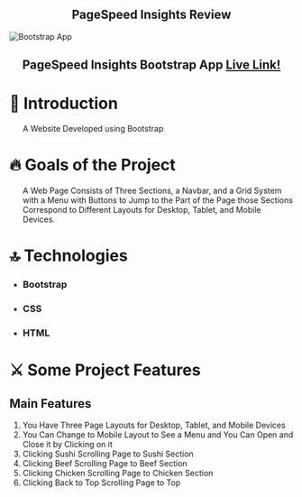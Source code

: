 <h2 align='center'>PageSpeed Insights Review</h2>
<img alt='Bootstrap App' src='https://github.com/Mostafa-Ali-A/Bootstrap-App/assets/72570901/96ad3576-095e-449f-9e34-796c3a332275'></img>
<h2>
  <p align='center'>PageSpeed Insights Bootstrap App
<a href='https://pagespeed.web.dev/analysis/https-mostafa-ali-a-github-io-Bootstrap-App/xyma0o34zb?form_factor=mobile'>Live Link!</a>
    </p>
</h2>
<h1>
📝 Introduction
  </h1>
  <ul>
  <p>A Website Developed using Bootstrap</p>
    </ul>
  <h1>
🔥 Goals of the Project
  </h1>
  <ul>
  <p>
   A Web Page Consists of Three Sections, a Navbar, and a Grid System with a Menu with Buttons to Jump to the Part of the Page those Sections Correspond to Different Layouts for Desktop, Tablet, and Mobile Devices.
</p>
    </ul>
  <h1>
🔝 Technologies
  </h1>
  <ul>
   <li>
  <h3>Bootstrap</h3>
   </li>
   <li>
  <h3>CSS</h3>
   </li>
   <li>
  <h3>HTML</h3>
   </li>
  </ul>
<h1>
 ⚔️ Some Project Features
</h1>
<h2>Main Features</h2>
<ol>
 <li>You Have Three Page Layouts for Desktop, Tablet, and Mobile Devices</li>
 <li>You Can Change to Mobile Layout to See a Menu and You Can Open and Close it by Clicking on it</li>
 <li>Clicking Sushi Scrolling Page to Sushi Section</li>
 <li>Clicking Beef Scrolling Page to Beef Section</li>
 <li>Clicking Chicken Scrolling Page to Chicken Section</li>
 <li>Clicking Back to Top Scrolling Page to Top</li>
</ol>
